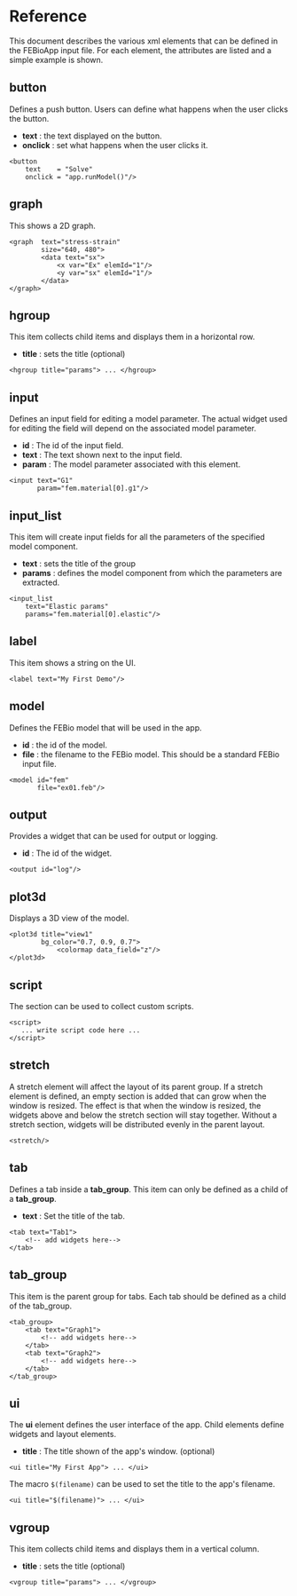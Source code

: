 # Reference

This document describes the various xml elements that can be defined in the FEBioApp input file. For each element, the attributes are listed and a simple example is shown.

## button
Defines a push button. Users can define what happens when the user clicks the button.

* **text** : the text displayed on the button.
* **onclick** : set what happens when the user clicks it.

```text
<button 
    text    = "Solve"
    onclick = "app.runModel()"/>
```

## graph
This shows a 2D graph. 

```text
<graph	text="stress-strain"
        size="640, 480">
        <data text="sx">
            <x var="Ex" elemId="1"/>
            <y var="sx" elemId="1"/>
        </data>
</graph>
```

## hgroup
This item collects child items and displays them in a horizontal row.

* **title** : sets the title (optional)

```text
<hgroup title="params"> ... </hgroup>
```

## input
Defines an input field for editing a model parameter. The actual widget used for editing the field will depend on the associated model parameter. 

* **id**    : The id of the input field. 
* **text**  : The text shown next to the input field. 
* **param** : The model parameter associated with this element.

```text
<input text="G1"
       param="fem.material[0].g1"/>
```

## input_list
This item will create input fields for all the parameters of the specified model component.

* **text** : sets the title of the group
* **params** : defines the model component from which the parameters are extracted. 

```text
<input_list 
    text="Elastic params"
    params="fem.material[0].elastic"/>
```

## label
This item shows a string on the UI. 

```text
<label text="My First Demo"/>
```

## model
Defines the FEBio model that will be used in the app.

* **id** : the id of the model. 
* **file** : the filename to the FEBio model. This should be a standard FEBio input file.

```text
<model id="fem"
       file="ex01.feb"/>
```

## output
Provides a widget that can be used for output or logging. 

* **id** : The id of the widget. 

```text
<output id="log"/>
```

## plot3d
Displays a 3D view of the model.

```text
<plot3d	title="view1"
        bg_color="0.7, 0.9, 0.7">
            <colormap data_field="z"/>
</plot3d>
```

## script
The section can be used to collect custom scripts. 

```text
<script>
   ... write script code here ...
</script>
```

## stretch
A stretch element will affect the layout of its parent group. If a stretch element is defined, an empty section is added that can grow when the window is resized. The effect is that when the window is resized, the widgets above and below the stretch section will stay together. Without a stretch section, widgets will be distributed evenly in the parent layout. 

```text
<stretch/>
```

## tab
Defines a tab inside a **tab_group**. This item can only be defined as a child of a **tab_group**.

* **text** : Set the title of the tab. 

```text
<tab text="Tab1">
    <!-- add widgets here-->
</tab>
```

## tab_group
This item is the parent group for tabs. Each tab should be defined as a child of the tab_group. 

```text
<tab_group>
    <tab text="Graph1">
        <!-- add widgets here-->
    </tab>
    <tab text="Graph2">
        <!-- add widgets here-->
    </tab>
</tab_group>
```

## ui
The **ui** element defines the user interface of the app. Child elements define widgets and layout elements.

* **title** : The title shown of the app's window. (optional)

```text
<ui title="My First App"> ... </ui>
```

The macro `$(filename)` can be used to set the title to the app's filename.

```text
<ui title="$(filename)"> ... </ui>
```

## vgroup
This item collects child items and displays them in a vertical column.

* **title** : sets the title (optional)

```text
<vgroup title="params"> ... </vgroup>
```
